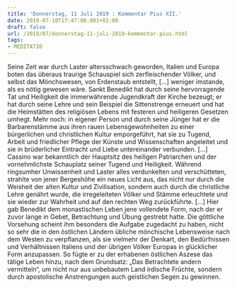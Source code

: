 ```yaml
---
title: 'Donnerstag, 11 Juli 2019 : Kommentar Pius XII.'
date: 2019-07-10T17:47:00.001+02:00
draft: false
url: /2019/07/donnerstag-11-juli-2019-kommentar-pius.html
tags: 
- MEDITATIO
---
```


Seine Zeit war durch Laster altersschwach geworden, Italien und Europa boten das überaus traurige Schauspiel sich zerfleischender Völker, und selbst das Mönchswesen, von Erdenstaub entstellt, \[…\] weniger imstande, als es nötig gewesen wäre. Sankt Benedikt hat durch seine hervorragende Tat und Heiligkeit die immerwährende Jugendkraft der Kirche bezeugt; er hat durch seine Lehre und sein Beispiel die Sittenstrenge erneuert und hat die Heimstätten des religiösen Lebens mit festeren und heiligeren Gesetzen umhegt. Mehr noch: in eigener Person und durch seine Jünger hat er die Barbarenstämme aus ihren rauen Lebensgewohnheiten zu einer bürgerlichen und christlichen Kultur emporgeführt, hat sie zu Tugend, Arbeit und friedlicher Pflege der Künste und Wissenschaften angeleitet und sie in brüderlicher Eintracht und Liebe untereinander verbunden. \[…\] Cassino war bekanntlich der Hauptsitz des heiligen Patriarchen und der vornehmlichste Schauplatz seiner Tugend und Heiligkeit. Während ringsumher Unwissenheit und Laster alles verdunkelten und verschütteten, strahlte von jener Bergeshöhe ein neues Licht aus, das nicht nur durch die Weisheit der alten Kultur und Zivilisation, sondern auch durch die christliche Lehre genährt wurde, die irregeleiteten Völker und Stämme erleuchtete und sie wieder zur Wahrheit und auf den rechten Weg zurückführte. \[…\] Hier gab Benedikt dem monastischen Leben jene vollendete Form, nach der er zuvor lange in Gebet, Betrachtung und Übung gestrebt hatte. Die göttliche Vorsehung scheint ihm besonders die Aufgabe zugedacht zu haben, nicht so sehr die in den östlichen Ländern übliche mönchische Lebensweise nach dem Westen zu verpflanzen, als sie vielmehr der Denkart, den Bedürfnissen und Verhältnissen Italiens und der übrigen Völker Europas in glücklicher Form anzupassen. So fügte er zu der erhabenen östlichen Aszese das tätige Leben hinzu, nach dem Grundsatz: „Das Betrachtete andern vermitteln“, um nicht nur aus unbebautem Land irdische Früchte, sondern durch apostolische Anstrengungen auch geistlichen Segen zu gewinnen.